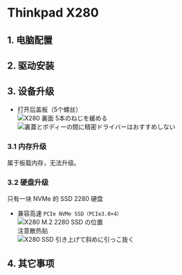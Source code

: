 # Thinkpad X280

## 1. 电脑配置

## 2. 驱动安装

## 3. 设备升级

- 打开后盖板（5个螺丝）  
  ![X280 裏面 5本のねじを緩める](https://x280.jp/wp-content/uploads/2018/07/HI600130.jpg)
  ![裏蓋とボディーの間に精密ドライバーはおすすめしない](https://x280.jp/wp-content/uploads/2018/07/HI600134.jpg)

### 3.1 内存升级

属于板载内存，无法升级。

### 3.2 硬盘升级

只有一块 NVMe 的 SSD 2280 硬盘

- 兼容高速 `PCIe NVMe SSD（PCIe3.0×4）`  
  ![X280 M.2 2280 SSD の位置](https://x280.jp/wp-content/uploads/2018/07/HI600141.jpg)  
  注意散热贴  
  ![X280 SSD 引き上げて斜めに引っこ抜く](https://x280.jp/wp-content/uploads/2018/07/HI600147.jpg)

## 4. 其它事项